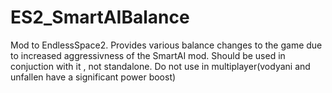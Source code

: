 # ES2_SmartAIBalance
Mod to EndlessSpace2. Provides various balance changes to the game due to increased aggressivness of the SmartAI mod. Should be used in conjuction with it , not standalone. Do not use in multiplayer(vodyani and unfallen have a significant power boost)
